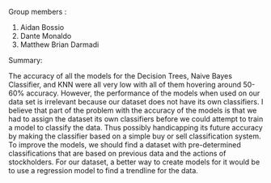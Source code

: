 Group members :
1. Aidan Bossio
2. Dante Monaldo
3. Matthew Brian Darmadi

Summary: 

The accuracy of all the models for the Decision Trees, Naive Bayes Classifier, and KNN were all very low with all of them hovering around 50-60% accuracy. However, the performance of the models when used on our data set is irrelevant because our dataset does not have its own classifiers. I believe that part of the problem with the accuracy of the models is that we had to assign the dataset its own classifiers before we could attempt to train a model to classify the data. Thus possibly handicapping its future accuracy by making the classifier based on a simple buy or sell classification system. To improve the models, we should find a dataset with pre-determined classifications that are based on previous data and the actions of stockholders. For our dataset, a better way to create models for it would be to use a regression model to find a trendline for the data.


